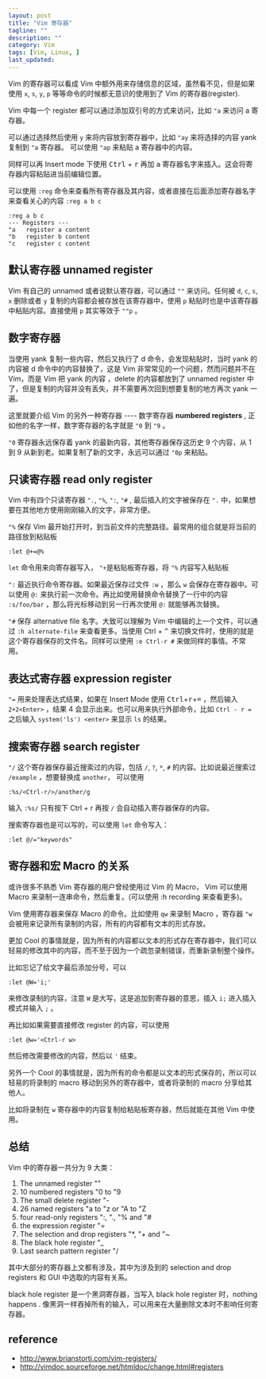 ```yaml
---
layout: post
title: "Vim 寄存器"
tagline: ""
description: ""
category: Vim
tags: [Vim, Linux, ]
last_updated: 
---
```


Vim 的寄存器可以看成 Vim 中额外用来存储信息的区域，虽然看不见，但是如果使用 `x`, `s`, `y`, `p` 等等命令的时候都无意识的使用到了 Vim 的寄存器(register).

Vim 中每一个 register 都可以通过添加双引号的方式来访问，比如 `"a` 来访问 a 寄存器。

可以通过选择然后使用 `y` 来将内容放到寄存器中，比如 `"ay` 来将选择的内容 yank 复制到 `"a` 寄存器。 可以使用 `"ap` 来粘贴 a 寄存器中的内容。

同样可以再 Insert mode 下使用 <kbd>Ctrl</kbd> + <kbd>r</kbd> 再加 <kbd>a</kbd> 寄存器名字来插入。这会将寄存器内容粘贴进当前编辑位置。

可以使用 `:reg` 命令来查看所有寄存器及其内容，或者直接在后面添加寄存器名字来查看关心的内容 `:reg a b c`

    :reg a b c
    --- Registers ---
    "a   register a content
    "b   register b content
    "c   register c content

## 默认寄存器 unnamed register
Vim 有自己的 unnamed 或者说默认寄存器，可以通过 `""` 来访问。任何被 `d`, `c`, `s`, `x` 删除或者 `y` 复制的内容都会被存放在该寄存器中，使用 `p` 粘贴时也是中该寄存器中粘贴内容。直接使用 `p` 其实等效于 `""p` 。

## 数字寄存器
当使用 yank 复制一些内容，然后又执行了 d 命令，会发现粘贴时，当时 yank 的内容被 d 命令中的内容替换了，这是 Vim 非常常见的一个问题，然而问题并不在 Vim，而是 Vim 把 yank 的内容 ，delete 的内容都放到了 unnamed register 中了，但是复制的内容并没有丢失，并不需要再次回到想要复制的地方再次 yank 一遍。

这里就要介绍 Vim 的另外一种寄存器 ---- 数字寄存器 **numbered registers** , 正如他的名字一样，数字寄存器的名字就是 `"0` 到 `"9` 。

`"0` 寄存器永远保存着 yank 的最新内容，其他寄存器保存这历史 9 个内容，从 1 到 9 从新到老。如果复制了新的文字，永远可以通过 `"0p` 来粘贴。

## 只读寄存器 read only register
Vim 中有四个只读寄存器 `".`, `"%`, `":`, `"#` , 最后插入的文字被保存在 `".` 中，如果想要在其他地方使用刚刚输入的文字，非常方便。

`"%` 保存 Vim 最开始打开时，到当前文件的完整路径。最常用的组合就是将当前的路径放到粘贴板

    :let @+=@%

`let` 命令用来向寄存器写入， `"+`是粘贴板寄存器，将 `"%` 内容写入粘贴板

`":` 最近执行命令寄存器。如果最近保存过文件 `:w` ，那么 `w` 会保存在寄存器中。可以使用 `@:` 来执行前一次命令。再比如使用替换命令替换了一行中的内容 `:s/foo/bar` ，那么将光标移动到另一行再次使用 `@:` 就能够再次替换。

`"#` 保存 alternative file 名字。大致可以理解为 Vim 中编辑的上一个文件，可以通过 `:h alternate-file` 来查看更多。当使用 Ctrl + <kbd>^</kbd> 来切换文件时，使用的就是这个寄存器保存的文件名。同样可以使用 `:e Ctrl-r #` 来做同样的事情。不常用。

## 表达式寄存器 expression register

`"=` 用来处理表达式结果，如果在 Insert Mode 使用 <kbd>Ctrl</kbd>+<kbd>r</kbd>+<kbd>=</kbd> ，然后输入 `2+2<Enter>` ，结果 4 会显示出来。也可以用来执行外部命令，比如 `Ctrl - r =` 之后输入 `system('ls') <enter>` 来显示 `ls` 的结果。

## 搜索寄存器 search register
`"/` 这个寄存器保存最近搜索过的内容，包括 `/`, `?`, `*`, `#` 的内容。比如说最近搜索过 `/example` ，想要替换成 `another`， 可以使用

    :%s/<Ctrl-r/>/another/g

输入 `:%s/` 只有按下 Ctrl + r 再按 `/` 会自动插入寄存器保存的内容。

搜索寄存器也是可以写的，可以使用 `let` 命令写入：

    :let @/="keywords"

## 寄存器和宏 Macro 的关系
或许很多不熟悉 Vim 寄存器的用户曾经使用过 Vim 的 Macro， Vim 可以使用 Macro 来录制一连串命令，然后重复。(可以使用 :h recording 来查看更多)。

Vim 使用寄存器来保存 Macro 的命令。比如使用 `qw` 来录制 Macro ，寄存器 `"w` 会被用来记录所有录制的内容，所有的内容都有文本的形式存放。

更加 Cool 的事情就是，因为所有的内容都以文本的形式存在寄存器中，我们可以轻易的修改其中的内容，而不至于因为一个疏忽录制错误，而重新录制整个操作。

比如忘记了给文字最后添加分号，可以

    :let @W='i;'

来修改录制的内容，注意 `W` 是大写，这是追加到寄存器的意思，插入 `i;` 进入插入模式并输入 `;` 。

再比如如果需要直接修改 register 的内容，可以使用

    :let @w='<Ctrl-r w>

然后修改需要修改的内容，然后以 `'` 结束。

另外一个 Cool 的事情就是，因为所有的命令都是以文本的形式保存的，所以可以轻易的将录制的 macro 移动到另外的寄存器中，或者将录制的 macro 分享给其他人。

比如将录制在 `w` 寄存器中的内容复制给粘贴板寄存器，然后就能在其他 Vim 中使用。

## 总结
Vim 中的寄存器一共分为 9 大类：

1. The unnamed register ""
2. 10 numbered registers "0 to "9
3. The small delete register "-
4. 26 named registers "a to "z or "A to "Z
5. four read-only registers ":, "., "% and "#
6. the expression register "=
7. The selection and drop registers "*, "+ and "~ 
8. The black hole register "_
9. Last search pattern register "/

其中大部分的寄存器上文都有涉及，其中为涉及到的 selection and drop registers 和 GUI 中选取的内容有关系。

black hole register 是一个黑洞寄存器，当写入 black hole register 时，nothing happens . 像黑洞一样吞掉所有的输入，可以用来在大量删除文本时不影响任何寄存器。

## reference

- <http://www.brianstorti.com/vim-registers/>
- <http://vimdoc.sourceforge.net/htmldoc/change.html#registers>
